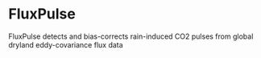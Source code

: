 # FluxPulse
FluxPulse detects and bias-corrects rain-induced CO2 pulses from global dryland eddy-covariance flux data
